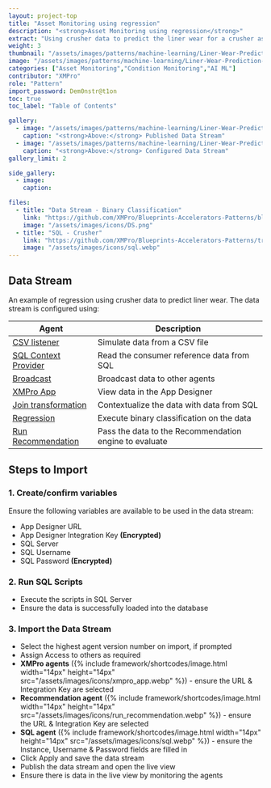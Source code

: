 ```yaml
---
layout: project-top
title: "Asset Monitoring using regression"
description: "<strong>Asset Monitoring using regression</strong>"
extract: "Using crusher data to predict the liner wear for a crusher asset."
weight: 3
thumbnail: "/assets/images/patterns/machine-learning/Liner-Wear-Prediction-Regression/DataStream_Running_01.png"
image: "/assets/images/patterns/machine-learning/Liner-Wear-Prediction-Regression/DataStream_Running_01.png"
categories: ["Asset Monitoring","Condition Monitoring","AI ML"]
contributor: "XMPro"
role: "Pattern"
import_password: Dem0nstr@t1on
toc: true
toc_label: "Table of Contents"

gallery:
  - image: "/assets/images/patterns/machine-learning/Liner-Wear-Prediction-Regression/DataStream_Running_01.png"
    caption: "<strong>Above:</strong> Published Data Stream"
  - image: "/assets/images/patterns/machine-learning/Liner-Wear-Prediction-Regression/DataStream_01.png"
    caption: "<strong>Above:</strong> Configured Data Stream"
gallery_limit: 2

side_gallery:
  - image: 
    caption: 

files:
  - title: "Data Stream - Binary Classification"
    link: "https://github.com/XMPro/Blueprints-Accelerators-Patterns/blob/master/patterns/machine-learning/Liner%20Wear%20Prediction%20-%20Regression/Liner%20Wear%20Prediction%20using%20Regression.xuc"
    image: "/assets/images/icons/DS.png"
  - title: "SQL - Crusher"
    link: "https://github.com/XMPro/Blueprints-Accelerators-Patterns/tree/master/patterns/machine-learning/Liner%20Wear%20Prediction%20-%20Regression/sql/%5BDemoCrusher%5D.sql"
    image: "/assets/images/icons/sql.webp"
---
```


## Data Stream
An example of regression using crusher data to predict liner wear.  The data stream is configured using: 

| Agent                                  | Description                                                  |
| -------------------------------------- | ------------------------------------------------------------ |
| [CSV listener](https://xmpro.gitbook.io/csv/) | Simulate data from a CSV file |
| [SQL Context Provider](https://xmpro.gitbook.io/azure-sql/) | Read the consumer reference data from SQL |
| [Broadcast](https://xmpro.gitbook.io/broadcast/) | Broadcast data to other agents |
| [XMPro App](https://xmpro.gitbook.io/xmpro-app/) | View data in the App Designer |
| [Join transformation](https://xmpro.gitbook.io/join/) | Contextualize the data with data from SQL |
| [Regression](https://xmpro.gitbook.io/regression/) | Execute binary classification on the data |
| [Run Recommendation](https://xmpro.gitbook.io/run-recommendation/) | Pass the data to the Recommendation engine to evaluate |

## Steps to Import

### 1. Create/confirm variables
Ensure the following variables are available to be used in the data stream:

- App Designer URL
- App Designer Integration Key <strong>(Encrypted)</strong>
- SQL Server
- SQL Username
- SQL Password <strong>(Encrypted)</strong>

### 2. Run SQL Scripts
- Execute the scripts in SQL Server
- Ensure the data is successfully loaded into the database 

### 3. Import the Data Stream

- Select the highest agent version number on import, if prompted
- Assign Access to others as required
- <strong>XMPro agents</strong> ({% include framework/shortcodes/image.html width="14px" height="14px" src="/assets/images/icons/xmpro_app.webp" %}) - ensure the URL & Integration Key are selected
- <strong>Recommendation agent</strong> ({% include framework/shortcodes/image.html width="14px" height="14px" src="/assets/images/icons/run_recommendation.webp" %}) - ensure the URL & Integration Key are selected
- <strong>SQL agent</strong> ({% include framework/shortcodes/image.html width="14px" height="14px" src="/assets/images/icons/sql.webp" %}) - ensure the Instance, Username & Password fields are filled in
- Click Apply and save the data stream
- Publish the data stream and open the live view
- Ensure there is data in the live view by monitoring the agents
